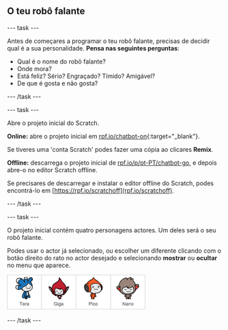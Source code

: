 ## O teu robô falante

--- task ---

Antes de começares a programar o teu robô falante, precisas de decidir qual é a sua personalidade. **Pensa nas seguintes perguntas**:

+ Qual é o nome do robô falante?
+ Onde mora?
+ Está feliz? Sério? Engraçado? Tímido? Amigável?
+ De que é gosta e não gosta?

--- /task ---

--- task ---

Abre o projeto inicial do Scratch.

**Online:** abre o projeto inicial em [rpf.io/chatbot-on](https://rpf.io/chatbot-on){:target="_blank"}.

Se tiveres uma 'conta Scratch' podes fazer uma cópia ao clicares **Remix**.

**Offline:** descarrega o projeto inicial de [rpf.io/p/pt-PT/chatbot-go](https://rpf.io/p/pt-PT/chatbot-go), e depois abre-o no editor Scratch offline.

Se precisares de descarregar e instalar o editor offline do Scratch, podes encontrá-lo em [https://rpf.io/scratchoff](rpf.io/scratchoff).

--- /task ---

--- task ---

O projeto inicial contém quatro personagens actores. Um deles será o seu robô falante.

Podes usar o actor já selecionado, ou escolher um diferente clicando com o botão direito do rato no actor desejado e selecionando **mostrar** ou **ocultar** no menu que aparece.

![Escolhe um personagem](images/chatbot-characters.png)

--- /task ---
